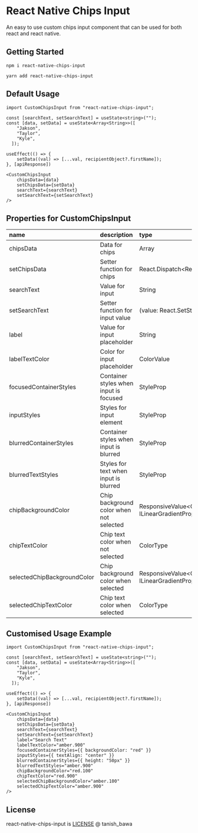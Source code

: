 # React Native Chips Input

An easy to use custom chips input component that can be used for both react and react native.

## Getting Started

`npm i react-native-chips-input`

`yarn add react-native-chips-input`

## Default Usage

```
import CustomChipsInput from "react-native-chips-input";

const [searchText, setSearchText] = useState<string>("");
const [data, setData] = useState<Array<String>>([
    "Jakson",
    "Taylor",
    "Kyle",
  ]);

useEffect(() => {
    setData((val) => [...val, recipientObject?.firstName]);
}, [apiResponse])

<CustomChipsInput
    chipsData={data}
    setChipsData={setData}
    searchText={searchText}
    setSearchText={setSearchText}
/>
```

## Properties for CustomChipsInput

| name                        | description                             | type                                               | Required |
| :-------------------------- | :-------------------------------------- | :------------------------------------------------- | :------- |
| chipsData                   | Data for chips                          | Array<String>                                      | True     |
| setChipsData                | Setter function for chips               | React.Dispatch<React.SetStateAction<String[]>>     | True     |
| searchText                  | Value for input                         | String                                             | True     |
| setSearchText               | Setter function for input value         | (value: React.SetStateAction<string>) => void      | True     |
| label                       | Value for input placeholder             | String                                             | False    |
| labelTextColor              | Color for input placeholder             | ColorValue                                         | False    |
| focusedContainerStyles      | Container styles when input is focused  | StyleProp<ViewStyle>                               | False    |
| inputStyles                 | Styles for input element                | StyleProp<TextStyle>                               | False    |
| blurredContainerStyles      | Container styles when input is blurred  | StyleProp<ViewStyle>                               | False    |
| blurredTextStyles           | Styles for text when input is blurred   | StyleProp<TextStyle>                               | False    |
| chipBackgroundColor         | Chip background color when not selected | ResponsiveValue<ColorType \| ILinearGradientProps> | False    |
| chipTextColor               | Chip text color when not selected       | ColorType                                          | False    |
| selectedChipBackgroundColor | Chip background color when selected     | ResponsiveValue<ColorType \| ILinearGradientProps> | False    |
| selectedChipTextColor       | Chip text color when selected           | ColorType                                          | False    |

## Customised Usage Example

```
import CustomChipsInput from "react-native-chips-input";

const [searchText, setSearchText] = useState<string>("");
const [data, setData] = useState<Array<String>>([
    "Jakson",
    "Taylor",
    "Kyle",
  ]);

useEffect(() => {
    setData((val) => [...val, recipientObject?.firstName]);
}, [apiResponse])

<CustomChipsInput
    chipsData={data}
    setChipsData={setData}
    searchText={searchText}
    setSearchText={setSearchText}
    label="Search Text"
    labelTextColor="amber.900"
    focusedContainerStyles={{ backgroundColor: "red" }}
    inputStyles={{ textAlign: "center" }}
    blurredContainerStyles={{ height: "50px" }}
    blurredTextStyles="amber.900"
    chipBackgroundColor="red.100"
    chipTextColor="red.900"
    selectedChipBackgroundColor="amber.100"
    selectedChipTextColor="amber.900"
/>
```

## License

react-native-chips-input is [LICENSE](LICENSE.MD) @ tanish_bawa
